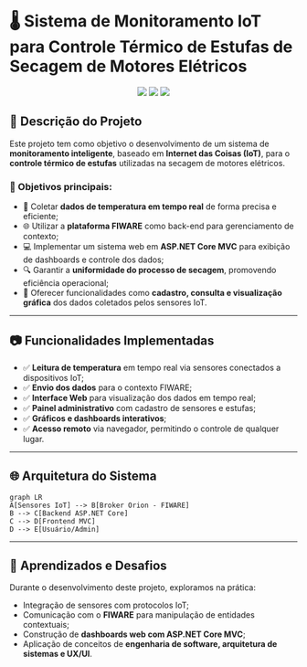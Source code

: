 # 🌡️ Sistema de Monitoramento IoT para Controle Térmico de Estufas de Secagem de Motores Elétricos

<p align="center">
  <img src="https://img.shields.io/badge/Projeto-IoT%20%7C%20Controle%20Térmico-orange?style=for-the-badge&logo=raspberrypi&logoColor=white" />
  <img src="https://img.shields.io/badge/Plataforma-FIWARE-blue?style=for-the-badge&logo=fiware&logoColor=white" />
  <img src="https://img.shields.io/badge/ASP.NET%20Core-MVC-512BD4?style=for-the-badge&logo=dotnet&logoColor=white" />
</p>

## 📌 Descrição do Projeto

Este projeto tem como objetivo o desenvolvimento de um sistema de **monitoramento inteligente**, baseado em **Internet das Coisas (IoT)**, para o **controle térmico de estufas** utilizadas na secagem de motores elétricos.

### 🎯 Objetivos principais:

- 📡 Coletar **dados de temperatura em tempo real** de forma precisa e eficiente;
- 🌐 Utilizar a **plataforma FIWARE** como back-end para gerenciamento de contexto;
- 💻 Implementar um sistema web em **ASP.NET Core MVC** para exibição de dashboards e controle dos dados;
- 🔍 Garantir a **uniformidade do processo de secagem**, promovendo eficiência operacional;
- 🧩 Oferecer funcionalidades como **cadastro, consulta e visualização gráfica** dos dados coletados pelos sensores IoT.

---
## 📷 Funcionalidades Implementadas

- ✅ **Leitura de temperatura** em tempo real via sensores conectados a dispositivos IoT;
- ✅ **Envio dos dados** para o contexto FIWARE;
- ✅ **Interface Web** para visualização dos dados em tempo real;
- ✅ **Painel administrativo** com cadastro de sensores e estufas;
- ✅ **Gráficos e dashboards interativos**;
- ✅ **Acesso remoto** via navegador, permitindo o controle de qualquer lugar.

---

## 🌐 Arquitetura do Sistema

```mermaid
graph LR
A[Sensores IoT] --> B[Broker Orion - FIWARE]
B --> C[Backend ASP.NET Core]
C --> D[Frontend MVC]
D --> E[Usuário/Admin]
```

---

## 🧠 Aprendizados e Desafios

Durante o desenvolvimento deste projeto, exploramos na prática:

- Integração de sensores com protocolos IoT;
- Comunicação com o **FIWARE** para manipulação de entidades contextuais;
- Construção de **dashboards web com ASP.NET Core MVC**;
- Aplicação de conceitos de **engenharia de software, arquitetura de sistemas e UX/UI**.
